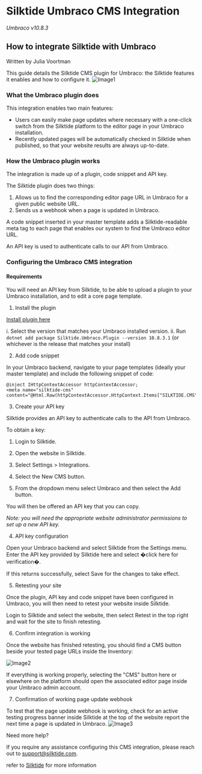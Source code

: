 # Silktide Umbraco CMS Integration

_Umbraco v10.8.3_

## How to integrate Silktide with Umbraco
Written by Julia Voortman

This guide details the Silktide CMS plugin for Umbraco: the Silktide features it enables and how to configure it.
![Image1](https://silktide-487cc78569db.intercom-attachments-7.com/i/o/765227120/7e1082c881fc55220e0b1e4a/8cc23bfec1090fdaea8919e6c7777e6d)

### What the Umbraco plugin does

This integration enables two main features:

- Users can easily make page updates where necessary with a one-click switch from the Silktide platform to the editor page in your Umbraco installation.
- Recently updated pages will be automatically checked in Silktide when published, so that your website results are always up-to-date.

### How the Umbraco plugin works

The integration is made up of a plugin, code snippet and API key.

The Silktide plugin does two things:

1. Allows us to find the corresponding editor page URL in Umbraco for a given public website URL.
2. Sends us a webhook when a page is updated in Umbraco.

A code snippet inserted in your master template adds a Silktide-readable meta tag to each page that enables our system to find the Umbraco editor URL.

An API key is used to authenticate calls to our API from Umbraco.

### Configuring the Umbraco CMS integration

#### Requirements

You will need an API key from Silktide, to be able to upload a plugin to your Umbraco installation, and to edit a core page template.

1. Install the plugin

[Install plugin here](https://www.nuget.org/packages/silktide.umbraco.plugin/)

 i. Select the version that matches your Umbraco installed version.
 ii. Run `dotnet add package Silktide.Umbraco.Plugin --version 10.8.3.1`  (or whichever is the release that matches your install)

2. Add code snippet

In your Umbraco backend, navigate to your page templates (ideally your master template) and include the following snippet of code:

```
@inject IHttpContextAccessor httpContextAccessor;
<meta name="silktide-cms" content="@Html.Raw(httpContextAccessor.HttpContext.Items["SILKTIDE.CMS"])">
```

3. Create your API key

Silktide provides an API key to authenticate calls to the API from Umbraco.

To obtain a key:

1. Login to Silktide.

2. Open the website in Silktide.

3. Select Settings > Integrations.

4. Select the New CMS button.

5. From the dropdown menu select Umbraco and then select the Add button.


You will then be offered an API key that you can copy.

_Note: you will need the appropriate website administrator permissions to set up a new API key._


4. API key configuration

Open your Umbraco backend and select Silktide from the Settings menu. Enter the API key provided by Silktide here and select �click here for verification�.


If this returns successfully, select Save for the changes to take effect.


5. Retesting your site

Once the plugin, API key and code snippet have been configured in Umbraco, you will then need to retest your website inside Silktide.



Login to Silktide and select the website, then select Retest in the top right and wait for the site to finish retesting.


6. Confirm integration is working

Once the website has finished retesting, you should find a CMS button beside your tested page URLs inside the Inventory:

 ![Image2](https://silktide-487cc78569db.intercom-attachments-7.com/i/o/765227132/bec279ababe7ed0ea10b2677/efc31caef6b894f76ee88e35cdf68519)

If everything is working properly, selecting the "CMS" button here or elsewhere on the platform should open the associated editor page inside your Umbraco admin account.


7. Confirmation of working page update webhook

To test that the page update webhook is working, check for an active testing progress banner inside Silktide at the top of the website report the next time a page is updated in Umbraco.
![Image3](https://silktide-487cc78569db.intercom-attachments-7.com/i/o/765227143/09f4f08dfaf0e78aa8ba5ae8/0a2c23d146413eefb6bc38039c9ceb22)

Need more help?

If you require any assistance configuring this CMS integration, please reach out to [support@silktide.com](support@silktide.com).

refer to [Silktide](https://help.silktide.com/en/articles/8020884-how-to-integrate-silktide-with-umbraco) for more information
